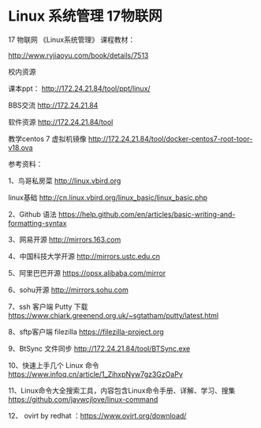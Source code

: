 # Linux 系统管理  17物联网

17 物联网  《Linux系统管理》
课程教材：

http://www.ryjiaoyu.com/book/details/7513

校内资源

课本ppt： http://172.24.21.84/tool/ppt/linux/

BBS交流   http://172.24.21.84

软件资源  http://172.24.21.84/tool

教学centos 7 虚拟机镜像 http://172.24.21.84/tool/docker-centos7-root-toor-v18.ova

参考资料：

1、鸟哥私房菜 http://linux.vbird.org

linux基础    http://cn.linux.vbird.org/linux_basic/linux_basic.php

2、Github 语法 
https://help.github.com/en/articles/basic-writing-and-formatting-syntax

3、网易开源 http://mirrors.163.com

4、中国科技大学开源 http://mirrors.ustc.edu.cn

5、阿里巴巴开源  https://opsx.alibaba.com/mirror

6、sohu开源 http://mirrors.sohu.com

7、ssh 客户端   Putty 下载  https://www.chiark.greenend.org.uk/~sgtatham/putty/latest.html

8、sftp客户端  filezilla https://filezilla-project.org

9、BtSync 文件同步 http://172.24.21.84/tool/BTSync.exe

10、快速上手几个 Linux 命令   https://www.infoq.cn/article/1_ZihxpNyw7gz3GzOaPy

11、Linux命令大全搜索工具，内容包含Linux命令手册、详解、学习、搜集  https://github.com/jaywcjlove/linux-command

12、  ovirt  by  redhat  ：https://www.ovirt.org/download/



